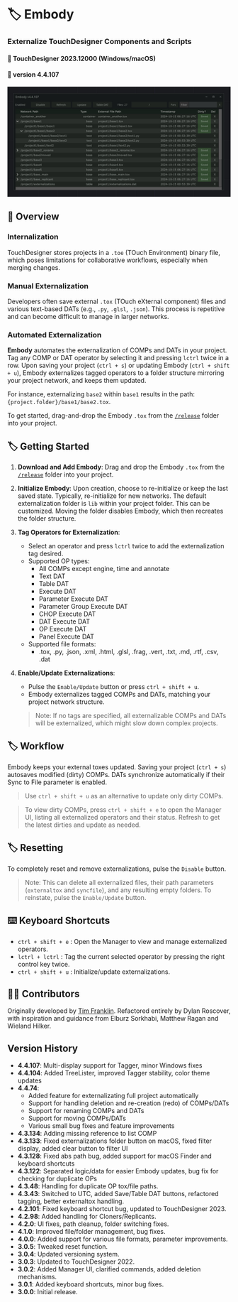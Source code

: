 
# :label: Embody
### Externalize TouchDesigner Components and Scripts
#### :floppy_disk: TouchDesigner 2023.12000 (Windows/macOS)
#### :floppy_disk: version 4.4.107

<img src='https://raw.githubusercontent.com/dylanroscover/Embody/refs/heads/main/img/screenshot2.jpg'>

## :notebook_with_decorative_cover: Overview
### Internalization
TouchDesigner stores projects in a `.toe` (TOuch Environment) binary file, which poses limitations for collaborative workflows, especially when merging changes.

### Manual Externalization
Developers often save external `.tox` (TOuch eXternal component) files and various text-based DATs (e.g., `.py`, `.glsl`, `.json`). This process is repetitive and can become difficult to manage in larger networks.

### Automated Externalization
**Embody** automates the externalization of COMPs and DATs in your project. Tag any COMP or DAT operator by selecting it and pressing `lctrl` twice in a row. Upon saving your project (`ctrl + s`) or updating Embody (`ctrl + shift + u`), Embody externalizes tagged operators to a folder structure mirroring your project network, and keeps them updated.

For instance, externalizing `base2` within `base1` results in the path: `{project.folder}/base1/base2.tox`.

To get started, drag-and-drop the Embody `.tox` from the [`/release`](https://github.com/dylanroscover/Embody/tree/master/release) folder into your project.

## :label: Getting Started
1. **Download and Add Embody**: Drag and drop the Embody `.tox` from the [`/release`](https://github.com/dylanroscover/Embody/tree/master/release) folder into your project.

2. **Initialize Embody**: Upon creation, choose to re-initialize or keep the last saved state. Typically, re-initialize for new networks. The default externalization folder is `lib` within your project folder. This can be customized. Moving the folder disables Embody, which then recreates the folder structure.

3. **Tag Operators for Externalization**:
    - Select an operator and press `lctrl` twice to add the externalization tag desired.
    - Supported OP types:
        - All COMPs except engine, time and annotate
        - Text DAT
        - Table DAT
        - Execute DAT
        - Parameter Execute DAT
        - Parameter Group Execute DAT
        - CHOP Execute DAT
        - DAT Execute DAT
        - OP Execute DAT
        - Panel Execute DAT
    - Supported file formats:
        - .tox, .py, .json, .xml, .html, .glsl, .frag, .vert, .txt, .md, .rtf, .csv, .dat

4. **Enable/Update Externalizations**:
    - Pulse the `Enable/Update` button or press `ctrl + shift + u`.
    - Embody externalizes tagged COMPs and DATs, matching your project network structure.

    > Note: If no tags are specified, all externalizable COMPs and DATs will be externalized, which might slow down complex projects.

## :label: Workflow
Embody keeps your external toxes updated. Saving your project (`ctrl + s`) autosaves modified (dirty) COMPs. DATs synchronize automatically if their Sync to File parameter is enabled.

> Use `ctrl + shift + u` as an alternative to update only dirty COMPs.

> To view dirty COMPs, press `ctrl + shift + e` to open the Manager UI, listing all externalized operators and their status. Refresh to get the latest dirties and update as needed.

## :label: Resetting
To completely reset and remove externalizations, pulse the `Disable` button.

> Note: This can delete all externalized files, their path parameters (`externaltox` and `syncfile`), and any resulting empty folders. To reinstate, pulse the `Enable/Update` button.

## :keyboard: Keyboard Shortcuts
- `ctrl + shift + e` : Open the Manager to view and manage externalized operators.
- `lctrl + lctrl` : Tag the current selected operator by pressing the right control key twice.
- `ctrl + shift + u` : Initialize/update externalizations.

## :man_juggling: Contributors
Originally developed by [Tim Franklin](https://github.com/franklin113/). Refactored entirely by Dylan Roscover, with inspiration and guidance from Elburz Sorkhabi, Matthew Ragan and Wieland Hilker.

## Version History
- **4.4.107**: Multi-display support for Tagger, minor Windows fixes
- **4.4.104**: Added TreeLister, improved Tagger stability, color theme updates 
- **4.4.74**:
    - Added feature for externalizating full project automatically
    - Support for handling deletion and re-creation (redo) of COMPs/DATs
    - Support for renaming COMPs and DATs
    - Support for moving COMPs/DATs
    - Various small bug fixes and feature improvements
- **4.3.134**: Adding missing reference to list COMP
- **4.3.133**: Fixed externalizations folder button on macOS, fixed filter display, added clear button to filter UI
- **4.3.128**: Fixed abs path bug, added support for macOS Finder and keyboard shortcuts
- **4.3.122**: Separated logic/data for easier Embody updates, bug fix for checking for duplicate OPs
- **4.3.48**: Handling for duplicate OP tox/file paths.
- **4.3.43**: Switched to UTC, added Save/Table DAT buttons, refactored tagging, better externaltox handling.
- **4.2.101**: Fixed keyboard shortcut bug, updated to TouchDesigner 2023.
- **4.2.98**: Added handling for Cloners/Replicants.
- **4.2.0**: UI fixes, path cleanup, folder switching fixes.
- **4.1.0**: Improved file/folder management, bug fixes.
- **4.0.0**: Added support for various file formats, parameter improvements.
- **3.0.5**: Tweaked reset function.
- **3.0.4**: Updated versioning system.
- **3.0.3**: Updated to TouchDesigner 2022.
- **3.0.2**: Added Manager UI, clarified commands, added deletion mechanisms.
- **3.0.1**: Added keyboard shortcuts, minor bug fixes.
- **3.0.0**: Initial release.
